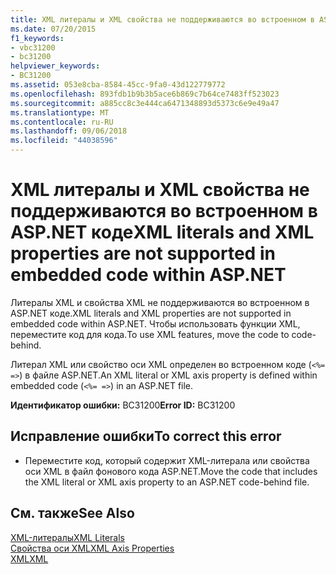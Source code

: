 ```yaml
---
title: XML литералы и XML свойства не поддерживаются во встроенном в ASP.NET коде
ms.date: 07/20/2015
f1_keywords:
- vbc31200
- bc31200
helpviewer_keywords:
- BC31200
ms.assetid: 053e8cba-8584-45cc-9fa0-43d122779772
ms.openlocfilehash: 893fdb1b9b3b5ace6b869c7b64ce7483ff523023
ms.sourcegitcommit: a885cc8c3e444ca6471348893d5373c6e9e49a47
ms.translationtype: MT
ms.contentlocale: ru-RU
ms.lasthandoff: 09/06/2018
ms.locfileid: "44038596"
---
```

# <a name="xml-literals-and-xml-properties-are-not-supported-in-embedded-code-within-aspnet"></a><span data-ttu-id="0b2a4-102">XML литералы и XML свойства не поддерживаются во встроенном в ASP.NET коде</span><span class="sxs-lookup"><span data-stu-id="0b2a4-102">XML literals and XML properties are not supported in embedded code within ASP.NET</span></span>
<span data-ttu-id="0b2a4-103">Литералы XML и свойства XML не поддерживаются во встроенном в ASP.NET коде.</span><span class="sxs-lookup"><span data-stu-id="0b2a4-103">XML literals and XML properties are not supported in embedded code within ASP.NET.</span></span> <span data-ttu-id="0b2a4-104">Чтобы использовать функции XML, переместите код для кода.</span><span class="sxs-lookup"><span data-stu-id="0b2a4-104">To use XML features, move the code to code-behind.</span></span>  
  
 <span data-ttu-id="0b2a4-105">Литерал XML или свойство оси XML определен во встроенном коде (`<%= =>`) в файле ASP.NET.</span><span class="sxs-lookup"><span data-stu-id="0b2a4-105">An XML literal or XML axis property is defined within embedded code (`<%= =>`) in an ASP.NET file.</span></span>  
  
 <span data-ttu-id="0b2a4-106">**Идентификатор ошибки:** BC31200</span><span class="sxs-lookup"><span data-stu-id="0b2a4-106">**Error ID:** BC31200</span></span>  
  
## <a name="to-correct-this-error"></a><span data-ttu-id="0b2a4-107">Исправление ошибки</span><span class="sxs-lookup"><span data-stu-id="0b2a4-107">To correct this error</span></span>  
  
-   <span data-ttu-id="0b2a4-108">Переместите код, который содержит XML-литерала или свойства оси XML в файл фонового кода ASP.NET.</span><span class="sxs-lookup"><span data-stu-id="0b2a4-108">Move the code that includes the XML literal or XML axis property to an ASP.NET code-behind file.</span></span>  
  
## <a name="see-also"></a><span data-ttu-id="0b2a4-109">См. также</span><span class="sxs-lookup"><span data-stu-id="0b2a4-109">See Also</span></span>  
 [<span data-ttu-id="0b2a4-110">XML-литералы</span><span class="sxs-lookup"><span data-stu-id="0b2a4-110">XML Literals</span></span>](../../../visual-basic/language-reference/xml-literals/index.md)  
 [<span data-ttu-id="0b2a4-111">Свойства оси XML</span><span class="sxs-lookup"><span data-stu-id="0b2a4-111">XML Axis Properties</span></span>](../../../visual-basic/language-reference/xml-axis/index.md)  
 [<span data-ttu-id="0b2a4-112">XML</span><span class="sxs-lookup"><span data-stu-id="0b2a4-112">XML</span></span>](../../../visual-basic/programming-guide/language-features/xml/index.md)
